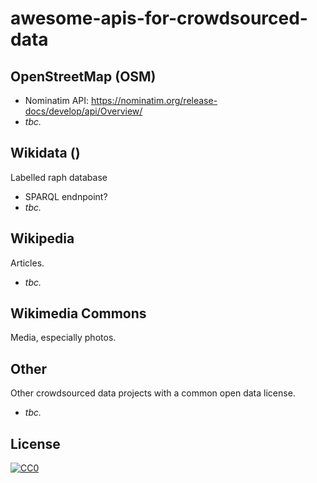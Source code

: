 # awesome-apis-for-crowdsourced-data

## OpenStreetMap (OSM)

* Nominatim API: https://nominatim.org/release-docs/develop/api/Overview/
* _tbc._

## Wikidata ()
Labelled raph database

* SPARQL endnpoint?
* _tbc._

## Wikipedia
Articles.

* _tbc._

## Wikimedia Commons 
Media, especially photos.

## Other
Other crowdsourced data projects with a common open data license.

* _tbc._


## License

[![CC0](http://i.creativecommons.org/p/zero/1.0/88x31.png)](http://creativecommons.org/publicdomain/zero/1.0/)
